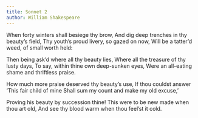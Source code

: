 ```yaml
---
title: Sonnet 2
author: William Shakespeare
---
```


When forty winters shall besiege thy brow,
And dig deep trenches in thy beauty’s field,
Thy youth’s proud livery, so gazed on now,
Will be a tatter’d weed, of small worth held:

Then being ask’d where all thy beauty lies,
Where all the treasure of thy lusty days,
To say, within thine own deep-sunken eyes,
Were an all-eating shame and thriftless praise.

How much more praise deserved thy beauty’s use,
If thou couldst answer ‘This fair child of mine
Shall sum my count and make my old excuse,’

Proving his beauty by succession thine!
This were to be new made when thou art old,
And see thy blood warm when thou feel’st it cold.